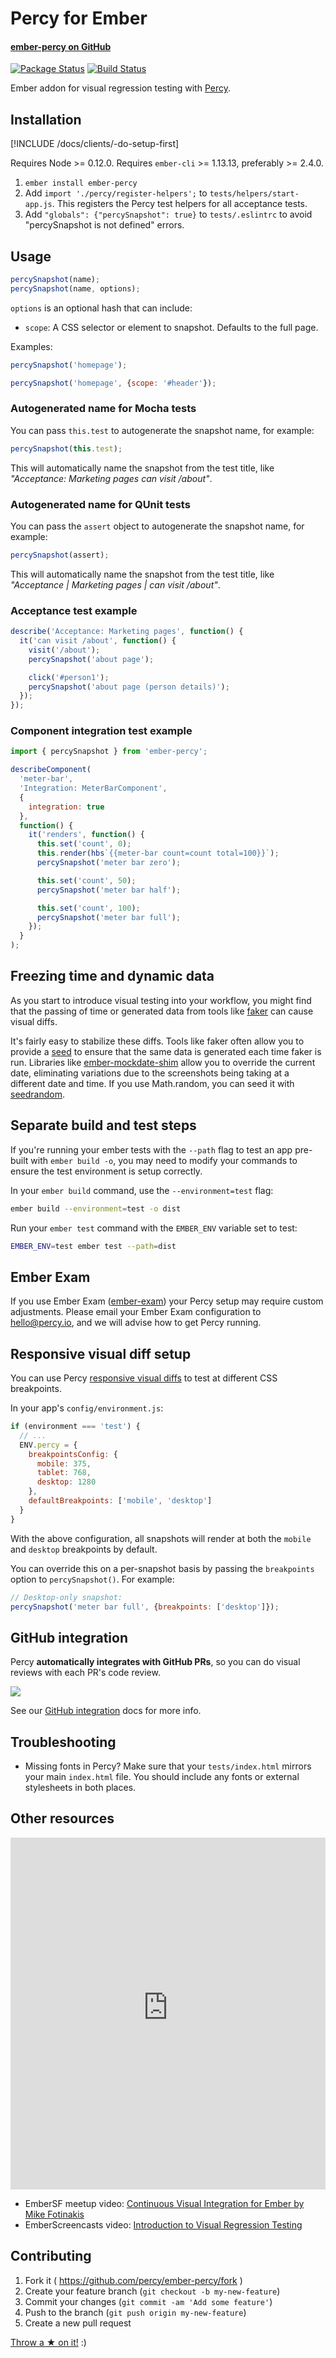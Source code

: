 # Percy for Ember
#### [ember-percy on GitHub <i class="fa fa-github" aria-hidden="true"></i>](https://github.com/percy/ember-percy)

[![Package Status](https://img.shields.io/npm/v/ember-percy.svg)](https://www.npmjs.com/package/ember-percy)
[![Build Status](https://travis-ci.org/percy/ember-percy.svg?branch=master)](https://travis-ci.org/percy/ember-percy)

Ember addon for visual regression testing with [Percy](https://percy.io).

## Installation

[!INCLUDE /docs/clients/-do-setup-first]

Requires Node >= 0.12.0.
Requires `ember-cli` >= 1.13.13, preferably >= 2.4.0.

1. `ember install ember-percy`
1. Add `import './percy/register-helpers';` to `tests/helpers/start-app.js`. This registers the Percy test helpers for all acceptance tests.
1. Add `"globals": {"percySnapshot": true}` to `tests/.eslintrc` to avoid "percySnapshot is not defined" errors.

## Usage

```javascript
percySnapshot(name);
percySnapshot(name, options);
```

`options` is an optional hash that can include:

* `scope`: A CSS selector or element to snapshot. Defaults to the full page.

Examples:

```javascript
percySnapshot('homepage');
```

```javascript
percySnapshot('homepage', {scope: '#header'});
```

### Autogenerated name for Mocha tests

You can pass `this.test` to autogenerate the snapshot name, for example:

```javascript
percySnapshot(this.test);
```

This will automatically name the snapshot from the test title, like _"Acceptance: Marketing pages can visit /about"_.

### Autogenerated name for QUnit tests

You can pass the `assert` object to autogenerate the snapshot name, for example:

```javascript
percySnapshot(assert);
```

This will automatically name the snapshot from the test title, like _"Acceptance | Marketing pages | can visit /about"_.

### Acceptance test example

```javascript
describe('Acceptance: Marketing pages', function() {
  it('can visit /about', function() {
    visit('/about');
    percySnapshot('about page');

    click('#person1');
    percySnapshot('about page (person details)');
  });
});
```

### Component integration test example

```javascript
import { percySnapshot } from 'ember-percy';

describeComponent(
  'meter-bar',
  'Integration: MeterBarComponent',
  {
    integration: true
  },
  function() {
    it('renders', function() {
      this.set('count', 0);
      this.render(hbs`{{meter-bar count=count total=100}}`);
      percySnapshot('meter bar zero');

      this.set('count', 50);
      percySnapshot('meter bar half');

      this.set('count', 100);
      percySnapshot('meter bar full');
    });
  }
);
```

## Freezing time and dynamic data

As you start to introduce visual testing into your workflow, you might find that the passing of time or generated data from tools like [faker](https://github.com/marak/Faker.js/) can cause visual diffs.

It's fairly easy to stabilize these diffs. Tools like faker often allow you to provide a [seed](https://github.com/marak/Faker.js/#setting-a-randomness-seed) to ensure that the same data is generated each time faker is run. Libraries like [ember-mockdate-shim](https://github.com/Ticketfly/ember-mockdate-shim) allow you to override the current date, eliminating variations due to the screenshots being taking at a different date and time. If you use Math.random, you can seed it with [seedrandom](https://github.com/davidbau/seedrandom).

## Separate build and test steps
If you're running your ember tests with the `--path` flag to test an app pre-built with `ember build -o`, you may need to
modify your commands to ensure the test environment is setup correctly.

In your `ember build` command, use the `--environment=test` flag:
```bash
ember build --environment=test -o dist
```

Run your `ember test` command with the `EMBER_ENV` variable set to test:
```bash
EMBER_ENV=test ember test --path=dist
```

## Ember Exam
If you use Ember Exam ([ember-exam](https://github.com/trentmwillis/ember-exam)) your Percy setup may require custom adjustments. Please email your Ember Exam configuration to [hello@percy.io](mailto:hello@percy.io), and we will advise how to get Percy running.

## Responsive visual diff setup

You can use Percy [responsive visual diffs](/docs/learn/responsive) to test at different CSS breakpoints.

In your app's `config/environment.js`:

```javascript
if (environment === 'test') {
  // ...
  ENV.percy = {
    breakpointsConfig: {
      mobile: 375,
      tablet: 768,
      desktop: 1280
    },
    defaultBreakpoints: ['mobile', 'desktop']
  }
}
```

With the above configuration, all snapshots will render at both the `mobile` and `desktop`
breakpoints by default.

You can override this on a per-snapshot basis by passing the `breakpoints` option to `percySnapshot()`.
For example:

```javascript
// Desktop-only snapshot:
percySnapshot('meter bar full', {breakpoints: ['desktop']});
```

## GitHub integration

Percy **automatically integrates with GitHub PRs**, so you can do visual reviews with each PR's code review.

![](https://cloud.githubusercontent.com/assets/75300/13929974/13750b2c-ef5a-11e5-9a87-3ad3b335cc0d.png)

See our [GitHub integration](/docs/integrations/github) docs for more info.

## Troubleshooting

  * Missing fonts in Percy? Make sure that your `tests/index.html` mirrors your main `index.html` file. You should include any fonts or external stylesheets in both places.

## Other resources

<iframe style="max-width: 1000px" width="100%" height="563" src="https://www.youtube-nocookie.com/embed/iECnXK9EqA4" frameborder="0" allowfullscreen></iframe>

* EmberSF meetup video: [Continuous Visual Integration for Ember by Mike Fotinakis](https://www.youtube.com/watch?v=iECnXK9EqA4)
* EmberScreencasts video: [Introduction to Visual Regression Testing](https://www.emberscreencasts.com/posts/160)

## Contributing

1. Fork it ( https://github.com/percy/ember-percy/fork )
2. Create your feature branch (`git checkout -b my-new-feature`)
3. Commit your changes (`git commit -am 'Add some feature'`)
4. Push to the branch (`git push origin my-new-feature`)
5. Create a new pull request

[Throw a ★ on it!](https://github.com/percy/ember-percy) :)
